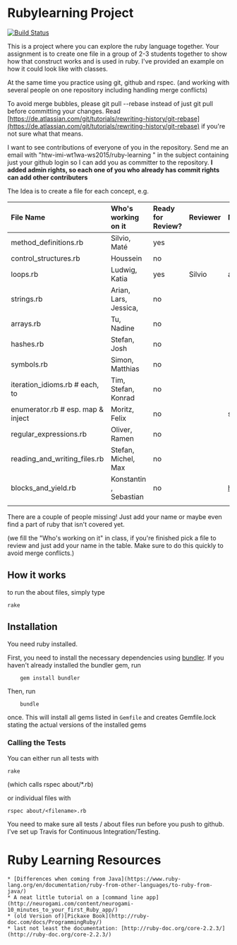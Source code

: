 
# Rubylearning Project

[![Build Status](https://travis-ci.org/htw-imi-wt1wa-ws2015/ruby-learning.svg)](https://travis-ci.org/htw-imi-wt1wa-ws2015/ruby-learning)

This is a project where you can explore the ruby language together.
Your assignment is to create one file in a group of 2-3 students together
to show how that construct works and is used in ruby. I've provided an
example on how it could look like with classes.

At the same time you practice using git, github and rspec.
(and working with several people on one repository including handling merge conflicts)

To avoid merge bubbles, please git pull --rebase instead of just git pull before
committing your changes. Read [https://de.atlassian.com/git/tutorials/rewriting-history/git-rebase](https://de.atlassian.com/git/tutorials/rewriting-history/git-rebase)
if you're not sure what that means.

I want to see contributions of everyone of you in the repository.
Send me an email with "htw-imi-wt1wa-ws2015/ruby-learning
" in the subject containing just your github login so I can add you as committer
to the repository. **I added admin rights, so each one of you who already has commit rights can
add other contributers**

The Idea is to create a file for each concept, e.g.

| File Name                         | Who's working on it     | Ready for Review? | Reviewer | Notes                                                             |
|:----------------------------------|:------------------------|:------------------|:---------|:------------------------------------------------------------------|
| method_definitions.rb             | Silvio, Maté            | yes                |          |                                                                   |
| control_structures.rb             | Houssein                | no                |          |                                                                   |
| loops.rb                          | Ludwig, Katia           | yes                | Silvio         | added downto                                                                  |
| strings.rb                        | Arian, Lars, Jessica,   | no                |          |                                                                   |
| arrays.rb                         | Tu, Nadine              | no                |          |                                                                   |
| hashes.rb                         | Stefan, Josh            | no                |          |                                                                   |
| symbols.rb                        | Simon, Matthias         | no                |          |                                                                   |
| iteration_idioms.rb # each, to    | Tim, Stefan, Konrad     | no                |          |                                                                   |
| enumerator.rb # esp. map & inject | Moritz, Felix           | no                |          | see http://ruby-doc.org/core-2.2.3/Enumerable.html                |
| regular_expressions.rb            | Oliver, Ramen           | no                |          |                                                                   |
| reading_and_writing_files.rb      | Stefan, Michel, Max     | no                |          |                                                                   |
| blocks_and_yield.rb               | Konstantin  , Sebastian | no                |          | https://github.com/neo/ruby_koans/blob/master/src/about_blocks.rb |
|                                   |                         |                   |          |                                                                   |

There are a couple of people missing! Just add your name or maybe even find a
part of ruby that isn't covered yet.

(we fill the "Who's working on it" in class, if you're finished pick a file to review and just add your name in the table. Make sure to do
this quickly to avoid merge conflicts.)

## How it works
to run the about files, simply type

    rake

## Installation

You need ruby installed.

First, you need to install the necessary dependencies using [bundler](http://bundler.io/).
If you haven't already installed the bundler gem, run

        gem install bundler

Then, run

        bundle

once. This will install all gems listed in `Gemfile` and creates Gemfile.lock stating the actual versions of the installed gems

### Calling the Tests

You can either run all tests with

	rake

(which calls rspec about/\*.rb)

or individual files with

    rspec about/<filename>.rb

You need to make sure all tests / about files run before you push to github.
I've set up Travis for Continuous Integration/Testing.



# Ruby Learning Resources

    * [Differences when coming from Java](https://www.ruby-lang.org/en/documentation/ruby-from-other-languages/to-ruby-from-java/)
    * A neat little tutorial on a [command line app](http://neurogami.com/content/neurogami-10_minutes_to_your_first_Ruby_app/)
    * (old Version of)[Pickaxe Book](http://ruby-doc.com/docs/ProgrammingRuby/)
    * last not least the documentation: [http://ruby-doc.org/core-2.2.3/](http://ruby-doc.org/core-2.2.3/)

